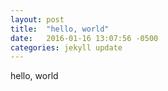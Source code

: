 ```yaml
---
layout: post
title:  "hello, world"
date:   2016-01-16 13:07:56 -0500
categories: jekyll update
---
```

hello, world

[jekyll-docs]: http://jekyllrb.com/docs/home
[jekyll-gh]:   https://github.com/jekyll/jekyll
[jekyll-talk]: https://talk.jekyllrb.com/

